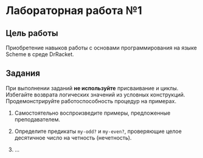# Лабораторная работа №1

## Цель работы

Приобретение навыков работы с основами программирования на языке Scheme в среде DrRacket.

## Задания

При выполнении заданий **не используйте** присваивание и циклы. Избегайте возврата логических значений из условных конструкций. Продемонстрируйте работоспособность процедур на примерах.

1. Самостоятельно воспроизведите примеры, предложенные преподавателем.

2. Определите предикаты `my-odd?` и `my-even?`, проверяющие целое десятичное число на четность (нечетность).

3. ...


